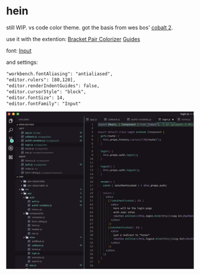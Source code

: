 # hein

still WIP.
vs code color theme.
got the basis from wes bos' [cobalt 2](https://github.com/wesbos/cobalt2).

use it with the extention:
[Bracket Pair Colorizer](https://marketplace.visualstudio.com/items?itemName=CoenraadS.bracket-pair-colorizer)
[Guides](https://marketplace.visualstudio.com/items?itemName=spywhere.guides)

font:
[Input](http://input.fontbureau.com/)

and settings:

```
"workbench.fontAliasing": "antialiased",
"editor.rulers": [80,120],
"editor.renderIndentGuides": false,
"editor.cursorStyle": "block",
"editor.fontSize": 14,
"editor.fontFamily": "Input"
```

![theme](/img/hein.png "hein")